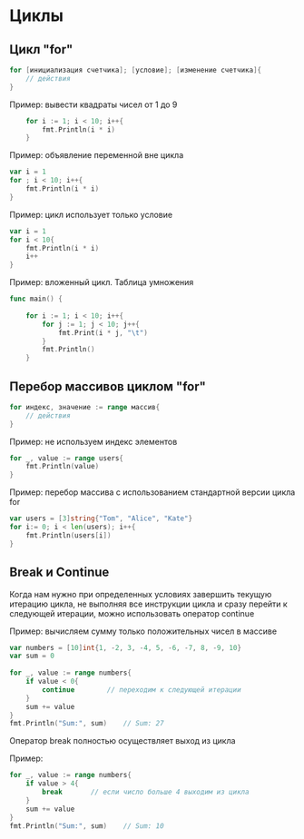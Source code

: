 # Циклы

## Цикл "for"
```go
for [инициализация счетчика]; [условие]; [изменение счетчика]{
    // действия
}
```

Пример: вывести квадраты чисел от 1 до 9
```go
    for i := 1; i < 10; i++{
        fmt.Println(i * i)
    }
```

Пример: объявление переменной вне цикла
```go
var i = 1
for ; i < 10; i++{
    fmt.Println(i * i)
}
```

Пример: цикл использует только условие
```go
var i = 1
for i < 10{
    fmt.Println(i * i)
    i++
}
```

Пример: вложенный цикл. Таблица умножения
```go
func main() {
     
    for i := 1; i < 10; i++{
        for j := 1; j < 10; j++{
            fmt.Print(i * j, "\t")
        }
        fmt.Println()
    }
```

## Перебор массивов циклом "for"

```go
for индекс, значение := range массив{
    // действия
}
```

Пример: не используем индекс элементов
```go
for _, value := range users{
    fmt.Println(value)
}
```

Пример: перебор массива с использованием стандартной версии цикла for
```go
var users = [3]string{"Tom", "Alice", "Kate"}
for i:= 0; i < len(users); i++{
    fmt.Println(users[i])
}
```

## Break и Continue

Когда нам нужно при определенных условиях завершить текущую итерацию цикла, не выполняя все инструкции цикла и сразу перейти к следующей итерации, можно использовать оператор continue

Пример: вычисляем сумму только положительных чисел в массиве
```go
var numbers = [10]int{1, -2, 3, -4, 5, -6, -7, 8, -9, 10}
var sum = 0
 
for _, value := range numbers{
    if value < 0{
        continue        // переходим к следующей итерации
    }
    sum += value
}
fmt.Println("Sum:", sum)    // Sum: 27
```

Оператор break полностью осуществляет выход из цикла

Пример:
```go
for _, value := range numbers{
    if value > 4{
        break       // если число больше 4 выходим из цикла
    }
    sum += value
}
fmt.Println("Sum:", sum)    // Sum: 10
```